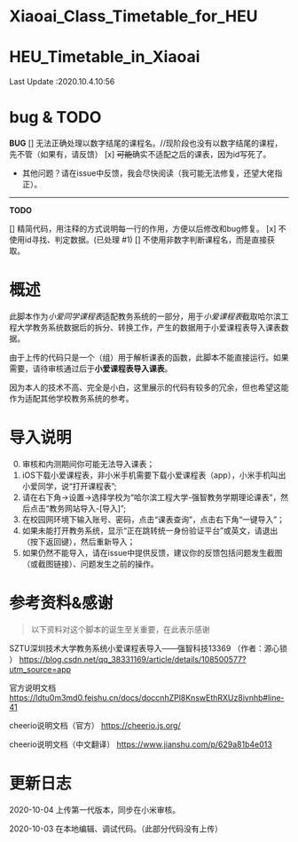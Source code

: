 # Xiaoai_Class_Timetable_for_HEU
# HEU_Timetable_in_Xiaoai
Last Update :2020.10.4.10:56
# bug & TODO

**BUG**
[] 无法正确处理以数字结尾的课程名。//现阶段也没有以数字结尾的课程，先不管（如果有，请反馈）
[x] ~~可能~~确实不适配之后的课表，因为id写死了。
- 其他问题？请在issue中反馈，我会尽快阅读（我可能无法修复，还望大佬指正）。

-----

**TODO**

[] 精简代码，用注释的方式说明每一行的作用，方便以后修改和bug修复。
[x] 不使用id寻找、判定数据。(已处理 #1)
[] 不使用非数字判断课程名，而是直接获取。

# 概述
此脚本作为*小爱同学课程表*适配教务系统的一部分，用于*小爱课程表*截取哈尔滨工程大学教务系统数据后的拆分、转换工作，产生的数据用于小爱课程表导入课表数据。

由于上传的代码只是一个（组）用于解析课表的函数，此脚本不能直接运行。如果需要，请待审核通过后于**小爱课程表导入课表**。

因为本人的技术不高、完全是小白，这里展示的代码有较多的冗余，但也希望这能作为适配其他学校教务系统的参考。

# 导入说明
0. 审核和内测期间你可能无法导入课表；
1. iOS下载小爱课程表，非小米手机需要下载小爱课程表（app），小米手机叫出小爱同学，说“打开课程表”;
2. 请在右下角->设置->选择学校为“哈尔滨工程大学-强智教务学期理论课表”，然后点击“教务网站导入-[导入]”;
3. 在校园网环境下输入账号、密码，点击“课表查询”，点击右下角“一键导入”；
4. 如果未能打开教务系统，显示“正在跳转统一身份验证平台”或英文，请退出（按下返回键），然后重新导入；
5. 如果仍然不能导入，请在issue中提供反馈，建议你的反馈包括问题发生截图（或截图链接）、问题发生之前的操作。



# 参考资料&感谢
> 以下资料对这个脚本的诞生至关重要，在此表示感谢

SZTU深圳技术大学教务系统小爱课程表导入——强智科技13369 （作者：源心锁  ）
https://blog.csdn.net/qq_38331169/article/details/108500577?utm_source=app

官方说明文档
https://ldtu0m3md0.feishu.cn/docs/doccnhZPl8KnswEthRXUz8ivnhb#line-41

cheerio说明文档（官方）
https://cheerio.js.org/

cheerio说明文档（中文翻译）
https://www.jianshu.com/p/629a81b4e013


# 更新日志
2020-10-04 上传第一代版本，同步在小米审核。

2020-10-03 在本地编辑、调试代码。（此部分代码没有上传）